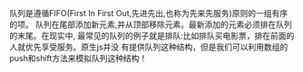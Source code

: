 队列是遵循FIFO(First In First Out,先进先出,也称为先来先服务)原则的一组有序的项。
队列在尾部添加新元素,并从顶部移除元素。最新添加的元素必须排在队列的末尾。在现实中,
最常见的队列的例子就是排队:比如排队买电影票，排在前面的人就优先享受服务。原生js并没
有提供队列这种结构，但是我们可以利用数组的push和shift方法来模拟队列这种结构！
